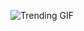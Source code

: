 
<!-- GIF_SECTION -->
![Trending GIF](https://media4.giphy.com/media/v1.Y2lkPThiYjIxNzcyZ3pmeGNhbWNzeGl2MnJyeXpoMHVrYms3bHdodTR0aHo4dDcyYWR4MiZlcD12MV9naWZzX3NlYXJjaCZjdD1n/11ZSwQNWba4YF2/giphy.gif)
<!-- END_GIF_SECTION -->
